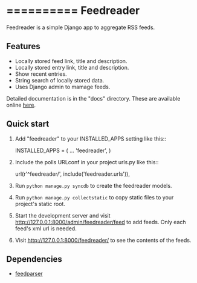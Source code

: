 ==========
Feedreader
==========

Feedreader is a simple Django app to aggregate RSS feeds.

Features
--------

* Locally stored feed link, title and description.
* Locally stored entry link, title and description.
* Show recent entries.
* String search of locally stored data.
* Uses Django admin to mamage feeds.

Detailed documentation is in the "docs" directory.
These are available online 
[here](http://ahernp.com/static/doc/django-feedreader/).

Quick start
-----------

1. Add "feedreader" to your INSTALLED_APPS setting like this::

      INSTALLED_APPS = (
          ...
          'feedreader',
      )

2. Include the polls URLconf in your project urls.py like this::

      url(r'^feedreader/', include('feedreader.urls')),

3. Run `python manage.py syncdb` to create the feedreader models.

4. Run `python manage.py collectstatic` to copy static files to your 
   project's static root.

5. Start the development server and visit 
   http://127.0.0.1:8000/admin/feedreader/feed to add feeds. 
   Only each feed's xml url is needed.

6. Visit http://127.0.0.1:8000/feedreader/ to see the contents of the feeds.

Dependencies
------------

* [feedparser](https://pypi.python.org/pypi/feedparser)
